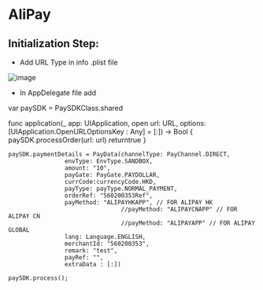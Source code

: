 
# AliPay

## Initialization Step: 

* Add URL Type in info .plist file 

![image](https://user-images.githubusercontent.com/57220911/79874665-475a6c80-8406-11ea-9023-91ea84b50dac.png)

* In AppDelegate file add

var paySDK = PaySDKClass.shared


func application(_ app: UIApplication, open url: URL, options: [UIApplication.OpenURLOptionsKey : Any] = [:]) -> Bool {
			paySDK.processOrder(url: url)
			returntrue
}


```
paySDK.paymentDetails = PayData(channelType: PayChannel.DIRECT,
				envType: EnvType.SANDBOX,
				amount: "10",
				payGate: PayGate.PAYDOLLAR,
				currCode:currencyCode.HKD,
				payType: payType.NORMAL_PAYMENT,
				orderRef: "560200353Ref",
				payMethod: "ALIPAYHKAPP", // FOR ALIPAY HK
                                //payMethod: "ALIPAYCNAPP" // FOR ALIPAY CN
                                //payMethod: "ALIPAYAPP" // FOR ALIPAY GLOBAL
				lang: Language.ENGLISH, 
				merchantId: "560200353",
				remark: "test",
				payRef: "",
				extraData : [:])

paySDK.process();

```

